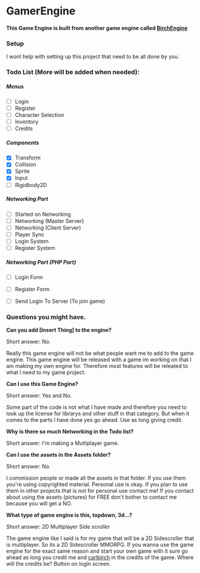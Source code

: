 # GamerEngine
#### This Game Engine is built from another game engine called [BirchEngine](https://github.com/carlbirch/BirchEngine)

### Setup
I wont help with setting up this project that need to be all done by you.

### Todo List (More will be added when needed):

##### Menus

- [ ] Login
- [ ] Register
- [ ] Character Selection
- [ ] Inventory
- [ ] Credits

##### Components
- [x] Transform
- [x] Collision
- [x] Sprite
- [x] Input
- [ ] Rigidbody2D

##### Networking Part
- [ ] Started on Networking
- [ ] Networking (Master Server)
- [ ] Networking (Client Server)
- [ ] Player Sync
- [ ] Login System
- [ ] Register System

##### Networking Part (PHP Part)
- [ ] Login Form
- [ ] Register Form
- [ ] Send Login To Server (To join game)


### Questions you might have.
**Can you add [Insert Thing] to the engine?**

Short answer: No.

Really this game engine will not be what people want me to add to the game engine. This game engine will be released with a game im working on that I am making my own engine for. Therefore most features will be releated to what I need to my game project.

**Can I use this Game Engine?**

Short answer: Yes and No.

Some part of the code is not what I have made and therefore you need to look up the license for librarys and other stuff in that category. But when it comes to the parts I have done yes go ahead. Use as long giving credit.

**Why is there so much Networking in the Todo list?**

Short answer: I'm making a Multiplayer game.

**Can I use the assets in the Assets folder?**

Short answer: No.

I commission people or made all the assets in that folder. If you use them you're using copyrighted material. Personal use is okay. If you plan to use them in other projects that is not for personal use contact me! If you contact about using the assets (pictures) for FREE don't bother to contact me because you will get a NO.

**What type of game engine is this, topdown, 3d...?**

Short answer: 2D Multiplayer Side scroller

The game engine like I said is for my game that will be a 2D Sidescroller that is multiplayer. So its a 2D Sidescroller MMORPG. If you wanna use the game engine for the exact same reason and start your own game with it sure go ahead as long you credit me and [carlbirch](https://github.com/carlbirch) in the credits of the game. Where will the credits be? Button on login screen.
